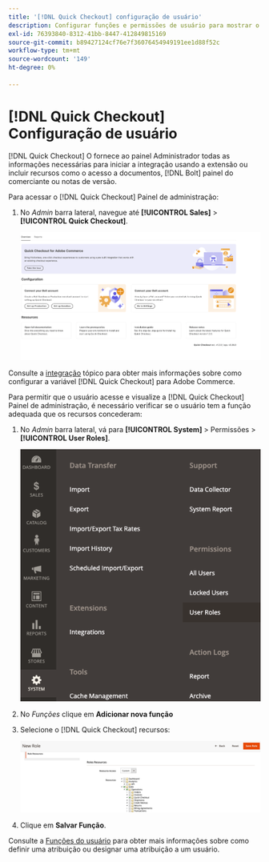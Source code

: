 ```yaml
---
title: '[!DNL Quick Checkout] configuração de usuário'
description: Configurar funções e permissões de usuário para mostrar o [!DNL Quick Checkout] Painel de administração.
exl-id: 76393840-8312-41bb-8447-412849815169
source-git-commit: b89427124cf76e7f36076454949191ee1d88f52c
workflow-type: tm+mt
source-wordcount: '149'
ht-degree: 0%

---
```


# [!DNL Quick Checkout] Configuração de usuário

[!DNL Quick Checkout] O fornece ao painel Administrador todas as informações necessárias para iniciar a integração usando a extensão ou incluir recursos como o acesso a documentos, [!DNL Bolt] painel do comerciante ou notas de versão.

Para acessar o [!DNL Quick Checkout] Painel de administração:

1. No _Admin_ barra lateral, navegue até **[!UICONTROL Sales]** > **[!UICONTROL Quick Checkout]**.

   ![Menu Check-out rápido](assets/overview-admin-panel.png)

Consulte a [integração](../quick-checkout/onboarding.md) tópico para obter mais informações sobre como configurar a variável [!DNL Quick Checkout] para Adobe Commerce.

Para permitir que o usuário acesse e visualize a [!DNL Quick Checkout] Painel de administração, é necessário verificar se o usuário tem a função adequada que os recursos concederam:

1. No _Admin_ barra lateral, vá para **[!UICONTROL System]** > Permissões > **[!UICONTROL User Roles]**.

   ![Funções do usuário](assets/user-roles-small.png)

1. No _Funções_ clique em **Adicionar nova função**
1. Selecione o [!DNL Quick Checkout] recursos:

   ![Funções e permissões do Check-out rápido](assets/role-resource-quick-checkout.png)

1. Clique em **Salvar Função**.

Consulte a [Funções do usuário](https://docs.magento.com/user-guide/system/permissions-user-roles.html) para obter mais informações sobre como definir uma atribuição ou designar uma atribuição a um usuário.
